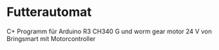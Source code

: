 # Futterautomat
C+ Programm für Arduino R3 CH340 G und worm gear motor 24 V von Bringsmart mit Motorcontroller
